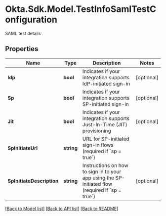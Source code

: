 # Okta.Sdk.Model.TestInfoSamlTestConfiguration
SAML test details

## Properties

Name | Type | Description | Notes
------------ | ------------- | ------------- | -------------
**Idp** | **bool** | Indicates if your integration supports IdP-initiated sign-in | [optional] 
**Sp** | **bool** | Indicates if your integration supports SP-initiated sign-in | [optional] 
**Jit** | **bool** | Indicates if your integration supports Just-In-Time (JIT) provisioning | [optional] 
**SpInitiateUrl** | **string** | URL for SP-initiated sign-in flows (required if &#x60;sp &#x3D; true&#x60;) | 
**SpInitiateDescription** | **string** | Instructions on how to sign in to your app using the SP-initiated flow (required if &#x60;sp &#x3D; true&#x60;) | [optional] 

[[Back to Model list]](../README.md#documentation-for-models) [[Back to API list]](../README.md#documentation-for-api-endpoints) [[Back to README]](../README.md)

